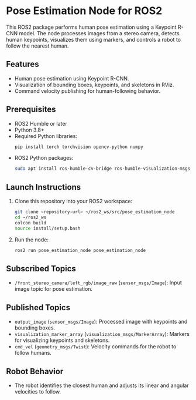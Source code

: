 # Pose Estimation Node for ROS2

This ROS2 package performs human pose estimation using a Keypoint R-CNN model. The node processes images from a stereo camera, detects human keypoints, visualizes them using markers, and controls a robot to follow the nearest human.

## Features
- Human pose estimation using Keypoint R-CNN.
- Visualization of bounding boxes, keypoints, and skeletons in RViz.
- Command velocity publishing for human-following behavior.

## Prerequisites
- ROS2 Humble or later
- Python 3.8+
- Required Python libraries:
  ```bash
  pip install torch torchvision opencv-python numpy
  ```
- ROS2 Python packages:
  ```bash
  sudo apt install ros-humble-cv-bridge ros-humble-visualization-msgs ros-humble-sensor-msgs ros-humble-geometry-msgs
  ```

## Launch Instructions
1. Clone this repository into your ROS2 workspace:
   ```bash
   git clone <repository-url> ~/ros2_ws/src/pose_estimation_node
   cd ~/ros2_ws
   colcon build
   source install/setup.bash
   ```

2. Run the node:
   ```bash
   ros2 run pose_estimation_node pose_estimation_node
   ```

## Subscribed Topics
- `/front_stereo_camera/left_rgb/image_raw` (`sensor_msgs/Image`): Input image topic for pose estimation.

## Published Topics
- `output_image` (`sensor_msgs/Image`): Processed image with keypoints and bounding boxes.
- `visualization_marker_array` (`visualization_msgs/MarkerArray`): Markers for visualizing keypoints and skeletons.
- `cmd_vel` (`geometry_msgs/Twist`): Velocity commands for the robot to follow humans.

## Robot Behavior
- The robot identifies the closest human and adjusts its linear and angular velocities to follow.


